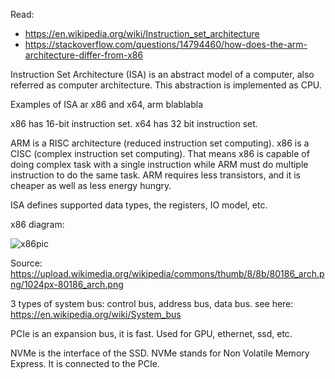 Read:

- https://en.wikipedia.org/wiki/Instruction_set_architecture
- https://stackoverflow.com/questions/14794460/how-does-the-arm-architecture-differ-from-x86


Instruction Set Architecture (ISA) is an abstract model of a computer, also referred as computer architecture. This abstraction is implemented as CPU.

Examples of ISA ar x86 and x64, arm blablabla

x86 has 16-bit instruction set. x64 has 32 bit instruction set.

ARM is a RISC architecture (reduced instruction set computing). x86 is a CISC (complex instruction set computing). That means x86 is capable of doing complex task with a single instruction while ARM must do multiple instruction to do the same task. ARM requires less transistors, and it is cheaper as well as less energy hungry. 

ISA defines supported data types, the registers, IO model, etc.

x86 diagram:

![x86pic](https://upload.wikimedia.org/wikipedia/commons/thumb/8/8b/80186_arch.png/1024px-80186_arch.png)

Source: https://upload.wikimedia.org/wikipedia/commons/thumb/8/8b/80186_arch.png/1024px-80186_arch.png

3 types of system bus: control bus, address bus, data bus. see here: https://en.wikipedia.org/wiki/System_bus

PCIe is an expansion bus, it is fast. Used for GPU, ethernet, ssd, etc.

NVMe is the interface of the SSD. NVMe stands for Non Volatile Memory Express. It is connected to the PCIe.